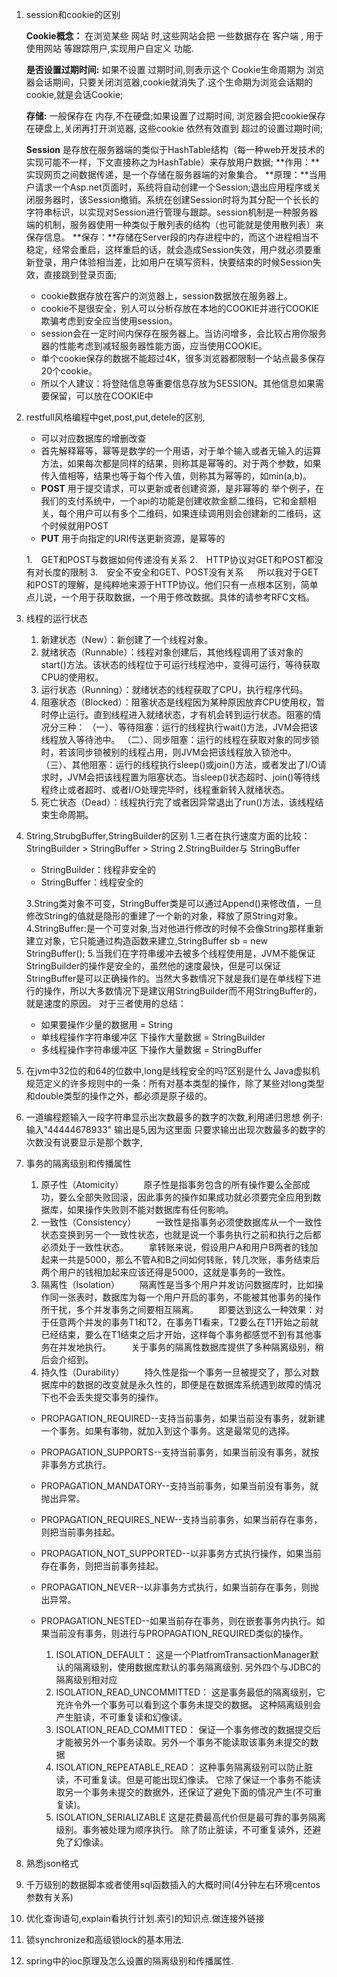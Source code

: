 ﻿ 1. session和cookie的区别
    
    **Cookie概念：**
    在浏览某些 网站 时,这些网站会把 一些数据存在 客户端 , 用于使用网站 等跟踪用户,实现用户自定义 功能.

    **是否设置过期时间:** 如果不设置 过期时间,则表示这个 Cookie生命周期为 浏览器会话期间，只要关闭浏览器,cookie就消失了.这个生命期为浏览会话期的cookie,就是会话Cookie;
    
    **存储:** 一般保存在 内存,不在硬盘;如果设置了过期时间, 浏览器会把cookie保存在硬盘上,关闭再打开浏览器, 这些cookie 依然有效直到 超过的设置过期时间;
    
    **Session** 
    是存放在服务器端的类似于HashTable结构（每一种web开发技术的实现可能不一样，下文直接称之为HashTable）来存放用户数据;
    **作用：**实现网页之间数据传递，是一个存储在服务器端的对象集合。
    **原理：**当用户请求一个Asp.net页面时，系统将自动创建一个Session;退出应用程序或关闭服务器时，该Session撤销。系统在创建Session时将为其分配一个长长的字符串标识，以实现对Session进行管理与跟踪。session机制是一种服务器端的机制，服务器使用一种类似于散列表的结构（也可能就是使用散列表）来保存信息。
    **保存：**存储在Server段的内存进程中的，而这个进程相当不稳定，经常会重启，这样重启的话，就会造成Session失效，用户就必须要重新登录，用户体验相当差，比如用户在填写资料，快要结束的时候Session失效，直接跳到登录页面;
    
    * cookie数据存放在客户的浏览器上，session数据放在服务器上。
    * cookie不是很安全，别人可以分析存放在本地的COOKIE并进行COOKIE欺骗考虑到安全应当使用session。
    * session会在一定时间内保存在服务器上。当访问增多，会比较占用你服务器的性能考虑到减轻服务器性能方面，应当使用COOKIE。
    * 单个cookie保存的数据不能超过4K，很多浏览器都限制一个站点最多保存20个cookie。
    * 所以个人建议：将登陆信息等重要信息存放为SESSION。其他信息如果需要保留，可以放在COOKIE中
 2. restfull风格编程中get,post,put,detele的区别,

    * 可以对应数据库的增删改查
    * 首先解释幂等，幂等是数学的一个用语，对于单个输入或者无输入的运算方法，如果每次都是同样的结果，则称其是幂等的。对于两个参数，如果传入值相等，结果也等于每个传入值，则称其为幂等的，如min(a,b)。
    * **POST**    用于提交请求，可以更新或者创建资源，是非幂等的
举个例子，在我们的支付系统中，一个api的功能是创建收款金额二维码，它和金额相关，每个用户可以有多个二维码，如果连续调用则会创建新的二维码，这个时候就用POST
    * **PUT** 用于向指定的URI传送更新资源，是幂等的
    
    1.　GET和POST与数据如何传递没有关系
    2.　HTTP协议对GET和POST都没有对长度的限制
    3.　安全不安全和GET、POST没有关系
　  所以我对于GET和POST的理解，是纯粹地来源于HTTP协议。他们只有一点根本区别，简单点儿说，一个用于获取数据，一个用于修改数据。具体的请参考RFC文档。

 3. 线程的运行状态
    1. 新建状态（New）：新创建了一个线程对象。
    2. 就绪状态（Runnable）：线程对象创建后，其他线程调用了该对象的start()方法。该状态的线程位于可运行线程池中，变得可运行，等待获取CPU的使用权。
    3. 运行状态（Running）：就绪状态的线程获取了CPU，执行程序代码。
    4. 阻塞状态（Blocked）：阻塞状态是线程因为某种原因放弃CPU使用权，暂时停止运行。直到线程进入就绪状态，才有机会转到运行状态。阻塞的情况分三种：
    （一）、等待阻塞：运行的线程执行wait()方法，JVM会把该线程放入等待池中。
    （二）、同步阻塞：运行的线程在获取对象的同步锁时，若该同步锁被别的线程占用，则JVM会把该线程放入锁池中。
    （三）、其他阻塞：运行的线程执行sleep()或join()方法，或者发出了I/O请求时，JVM会把该线程置为阻塞状态。当sleep()状态超时、join()等待线程终止或者超时、或者I/O处理完毕时，线程重新转入就绪状态。
    5. 死亡状态（Dead）：线程执行完了或者因异常退出了run()方法，该线程结束生命周期。

 4. String,StrubgBuffer,StringBuilder的区别
    1.三者在执行速度方面的比较：StringBuilder >  StringBuffer  >  String
    2.StringBuilder与 StringBuffer

    * StringBuilder：线程非安全的
    * StringBuffer：线程安全的
    
    3.String类对象不可变，StringBuffer类是可以通过Append()来修改值，一旦修改String的值就是隐形的重建了一个新的对象，释放了原String对象。
    4.StringBuffer:是一个可变对象,当对他进行修改的时候不会像String那样重新建立对象，它只能通过构造函数来建立,StringBuffer sb = new StringBuffer();
    5.当我们在字符串缓冲去被多个线程使用是，JVM不能保证StringBuilder的操作是安全的，虽然他的速度最快，但是可以保证StringBuffer是可以正确操作的。当然大多数情况下就是我们是在单线程下进行的操作，所以大多数情况下是建议用StringBuilder而不用StringBuffer的，就是速度的原因。
对于三者使用的总结： 
    * 如果要操作少量的数据用 = String
    * 单线程操作字符串缓冲区 下操作大量数据 = StringBuilder
    * 多线程操作字符串缓冲区 下操作大量数据 = StringBuffer

 5. 在jvm中32位的和64的位数中,long是线程安全的吗?区别是什么
    Java虚拟机规范定义的许多规则中的一条：所有对基本类型的操作，除了某些对long类型和double类型的操作之外，都必须是原子级的。

 6. 一道编程题输入一段字符串显示出次数最多的数字的次数,利用递归思想
 例子:输入"44444678933" 输出是5,因为这里面
 只要求输出出现次数最多的数字的次数没有说要显示是那个数字,

 7. 事务的隔离级别和传播属性
    1. 原子性（Atomicity）
　　原子性是指事务包含的所有操作要么全部成功，要么全部失败回滚，因此事务的操作如果成功就必须要完全应用到数据库，如果操作失败则不能对数据库有任何影响。
    2. 一致性（Consistency）
　　一致性是指事务必须使数据库从一个一致性状态变换到另一个一致性状态，也就是说一个事务执行之前和执行之后都必须处于一致性状态。
　　拿转账来说，假设用户A和用户B两者的钱加起来一共是5000，那么不管A和B之间如何转账，转几次账，事务结束后两个用户的钱相加起来应该还得是5000，这就是事务的一致性。
    3. 隔离性（Isolation）
　　隔离性是当多个用户并发访问数据库时，比如操作同一张表时，数据库为每一个用户开启的事务，不能被其他事务的操作所干扰，多个并发事务之间要相互隔离。
　　即要达到这么一种效果：对于任意两个并发的事务T1和T2，在事务T1看来，T2要么在T1开始之前就已经结束，要么在T1结束之后才开始，这样每个事务都感觉不到有其他事务在并发地执行。
　　关于事务的隔离性数据库提供了多种隔离级别，稍后会介绍到。
    4. 持久性（Durability）
　　持久性是指一个事务一旦被提交了，那么对数据库中的数据的改变就是永久性的，即便是在数据库系统遇到故障的情况下也不会丢失提交事务的操作。

    * PROPAGATION_REQUIRED--支持当前事务，如果当前没有事务，就新建一个事务。如果有事物，就加入到这个事务。这是最常见的选择。
    * PROPAGATION_SUPPORTS--支持当前事务，如果当前没有事务，就按非事务方式执行。
    * PROPAGATION_MANDATORY--支持当前事务，如果当前没有事务，就抛出异常。
    * PROPAGATION_REQUIRES_NEW--支持当前事务，如果当前存在事务，则把当前事务挂起。
    * PROPAGATION_NOT_SUPPORTED--以非事务方式执行操作，如果当前存在事务，则把当前事务挂起。
    * PROPAGATION_NEVER--以非事务方式执行，如果当前存在事务，则抛出异常。
    * PROPAGATION_NESTED--如果当前存在事务，则在嵌套事务内执行。如果当前没有事务，则进行与PROPAGATION_REQUIRED类似的操作。
    
        1.	ISOLATION_DEFAULT： 这是一个PlatfromTransactionManager默认的隔离级别，使用数据库默认的事务隔离级别.
    另外四个与JDBC的隔离级别相对应
        2.	ISOLATION_READ_UNCOMMITTED： 这是事务最低的隔离级别，它充许令外一个事务可以看到这个事务未提交的数据。
      这种隔离级别会产生脏读，不可重复读和幻像读。
        3.	ISOLATION_READ_COMMITTED： 保证一个事务修改的数据提交后才能被另外一个事务读取。另外一个事务不能读取该事务未提交的数据
        4.	ISOLATION_REPEATABLE_READ： 这种事务隔离级别可以防止脏读，不可重复读。但是可能出现幻像读。
      它除了保证一个事务不能读取另一个事务未提交的数据外，还保证了避免下面的情况产生(不可重复读)。
        5.	ISOLATION_SERIALIZABLE 这是花费最高代价但是最可靠的事务隔离级别。事务被处理为顺序执行。
      除了防止脏读，不可重复读外，还避免了幻像读。

 8. 熟悉json格式

 9. 千万级别的数据脚本或者使用sql函数插入的大概时间(4分钟左右环境centos参数有关系)
 10. 优化查询语句,explain看执行计划.索引的知识点.做连接外链接
 
 11. 锁synchronize和高级锁lock的基本用法.
 12. spring中的ioc原理及怎么设置的隔离级别和传播属性.

